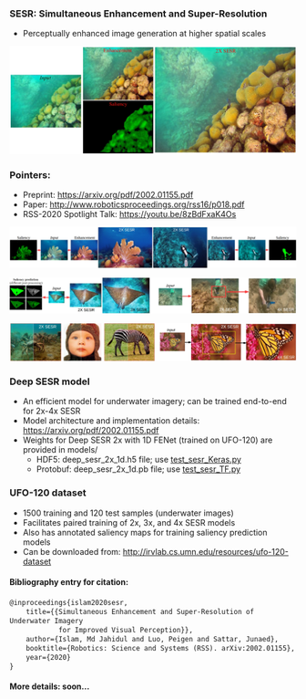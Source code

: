 ### SESR: Simultaneous Enhancement and Super-Resolution 
- Perceptually enhanced image generation at higher spatial scales

![im0](/data/p0.jpg)
### Pointers:
- Preprint: https://arxiv.org/pdf/2002.01155.pdf
- Paper: http://www.roboticsproceedings.org/rss16/p018.pdf
- RSS-2020 Spotlight Talk: https://youtu.be/8zBdFxaK4Os

![im1](/data/p1.jpg)

![im2](/data/p2.jpg)

![im3](/data/p3.jpg)


### Deep SESR model
- An efficient model for underwater imagery; can be trained end-to-end for 2x-4x SESR 
- Model architecture and implementation details: https://arxiv.org/pdf/2002.01155.pdf
- Weights for Deep SESR 2x with 1D FENet (trained on UFO-120) are provided in models/
	- HDF5: deep_sesr_2x_1d.h5 file; use [test_sesr_Keras.py](test_sesr_Keras.py)
	- Protobuf: deep_sesr_2x_1d.pb file; use [test_sesr_TF.py](test_sesr_TF.py) 


### UFO-120 dataset
- 1500 training and 120 test samples (underwater images) 
- Facilitates paired training of 2x, 3x, and 4x SESR models 
- Also has annotated saliency maps for training saliency prediction models 
- Can be downloaded from: http://irvlab.cs.umn.edu/resources/ufo-120-dataset


#### Bibliography entry for citation:
	
	@inproceedings{islam2020sesr,
	    title={{Simultaneous Enhancement and Super-Resolution of Underwater Imagery 
	    	    for Improved Visual Perception}},
	    author={Islam, Md Jahidul and Luo, Peigen and Sattar, Junaed},
	    booktitle={Robotics: Science and Systems (RSS). arXiv:2002.01155},
	    year={2020}
	}

#### More details: soon...
